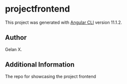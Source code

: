 # projectfrontend

This project was generated with [Angular CLI](https://github.com/angular/angular-cli) version 11.1.2.

## Author

Gelan X.

## Additional Information
The repo for showcasing the project frontend
